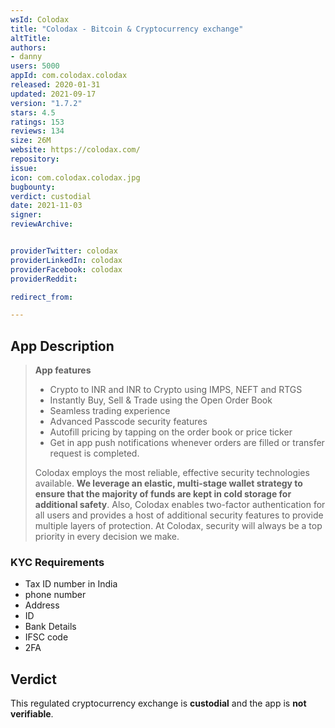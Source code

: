 ```yaml
---
wsId: Colodax
title: "Colodax - Bitcoin & Cryptocurrency exchange"
altTitle: 
authors:
- danny
users: 5000
appId: com.colodax.colodax
released: 2020-01-31
updated: 2021-09-17
version: "1.7.2"
stars: 4.5
ratings: 153
reviews: 134
size: 26M
website: https://colodax.com/
repository: 
issue: 
icon: com.colodax.colodax.jpg
bugbounty: 
verdict: custodial
date: 2021-11-03
signer: 
reviewArchive:


providerTwitter: colodax
providerLinkedIn: colodax
providerFacebook: colodax
providerReddit: 

redirect_from:

---
```



## App Description

> **App features** 
> - Crypto to INR and INR to Crypto using IMPS, NEFT and RTGS
> - Instantly Buy, Sell & Trade using the Open Order Book
> - Seamless trading experience
> - Advanced Passcode security features
> - Autofill pricing by tapping on the order book or price ticker
> - Get in app push notifications whenever orders are filled or transfer request is completed.
> 
> Colodax employs the most reliable, effective security technologies available. **We leverage an elastic, multi-stage wallet strategy to ensure that the majority of funds are kept in cold storage for additional safety**. Also, Colodax enables two-factor authentication for all users and provides a host of additional security features to provide multiple layers of protection. At Colodax, security will always be a top priority in every decision we make.

### KYC Requirements

- Tax ID number in India
- phone number
- Address
- ID
- Bank Details
- IFSC code
- 2FA

## Verdict

This regulated cryptocurrency exchange is **custodial** and the app is **not verifiable**.


